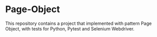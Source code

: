 # Page-Object

This repository contains a project that implemented with pattern Page Object, with tests for Python, Pytest and Selenium Webdriver.